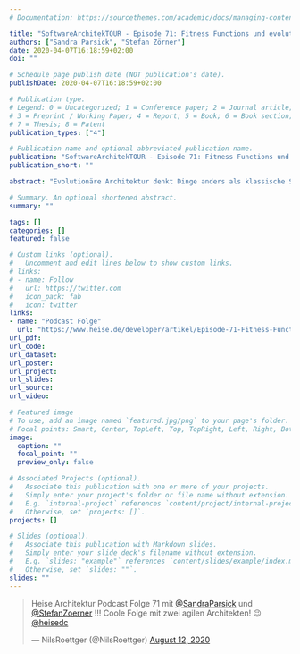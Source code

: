 ```yaml
---
# Documentation: https://sourcethemes.com/academic/docs/managing-content/

title: "SoftwareArchitekTOUR - Episode 71: Fitness Functions und evolutionäre Architektur"
authors: ["Sandra Parsick", "Stefan Zörner"]
date: 2020-04-07T16:18:59+02:00
doi: ""

# Schedule page publish date (NOT publication's date).
publishDate: 2020-04-07T16:18:59+02:00

# Publication type.
# Legend: 0 = Uncategorized; 1 = Conference paper; 2 = Journal article;
# 3 = Preprint / Working Paper; 4 = Report; 5 = Book; 6 = Book section;
# 7 = Thesis; 8 = Patent
publication_types: ["4"]

# Publication name and optional abbreviated publication name.
publication: "SoftwareArchitekTOUR - Episode 71: Fitness Functions und evolutionäre Architektur"
publication_short: ""

abstract: "Evolutionäre Architektur denkt Dinge anders als klassische Softwarearchitektur. So lädt sie Teams zu Anpassungen ihrer Lösungsansätze an neue Gegebenheiten geradezu ein. Aber taugen die neuen Ideen? Wie testet man überhaupt Softwarearchitektur? In dieser Folge diskutieren Sandra Parsick und Stefan Zörner Fitness Functions als eine Möglichkeit, um als Team frühzeitig und im Extremfall sogar automatisch Rückmeldung über die Wirkung der Architektur zu erhalten. "

# Summary. An optional shortened abstract.
summary: ""

tags: []
categories: []
featured: false

# Custom links (optional).
#   Uncomment and edit lines below to show custom links.
# links:
# - name: Follow
#   url: https://twitter.com
#   icon_pack: fab
#   icon: twitter
links:
- name: "Podcast Folge"
  url: "https://www.heise.de/developer/artikel/Episode-71-Fitness-Functions-und-evolutionaere-Architektur-4687051.html"
url_pdf:
url_code:
url_dataset:
url_poster:
url_project:
url_slides:
url_source:
url_video:

# Featured image
# To use, add an image named `featured.jpg/png` to your page's folder.
# Focal points: Smart, Center, TopLeft, Top, TopRight, Left, Right, BottomLeft, Bottom, BottomRight.
image:
  caption: ""
  focal_point: ""
  preview_only: false

# Associated Projects (optional).
#   Associate this publication with one or more of your projects.
#   Simply enter your project's folder or file name without extension.
#   E.g. `internal-project` references `content/project/internal-project/index.md`.
#   Otherwise, set `projects: []`.
projects: []

# Slides (optional).
#   Associate this publication with Markdown slides.
#   Simply enter your slide deck's filename without extension.
#   E.g. `slides: "example"` references `content/slides/example/index.md`.
#   Otherwise, set `slides: ""`.
slides: ""
---
```


<blockquote class="twitter-tweet" data-partner="tweetdeck"><p lang="de" dir="ltr">Heise Architektur Podcast Folge 71 mit <a href="https://twitter.com/SandraParsick?ref_src=twsrc%5Etfw">@SandraParsick</a> und <a href="https://twitter.com/StefanZoerner?ref_src=twsrc%5Etfw">@StefanZoerner</a> !!! Coole Folge mit zwei agilen Architekten! 😉 <a href="https://twitter.com/heisedc?ref_src=twsrc%5Etfw">@heisedc</a></p>&mdash; NilsRoettger (@NilsRoettger) <a href="https://twitter.com/NilsRoettger/status/1293638311404240897?ref_src=twsrc%5Etfw">August 12, 2020</a></blockquote>
<script async src="https://platform.twitter.com/widgets.js" charset="utf-8"></script>
